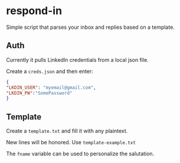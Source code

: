 # respond-in

Simple script that parses your inbox and replies based on a template.

## Auth

Currently it pulls LinkedIn credentials from a local json file.

Create a `creds.json` and then enter:
```json
{
"LKDIN_USER": "myemail@gmail.com",
"LKDIN_PW":"SomePassword"
}
```

## Template

Create a `template.txt` and fill it with any plaintext. 

New lines will be honored. Use `template-example.txt` 

The `fname` variable can be used to personalize the salutation.